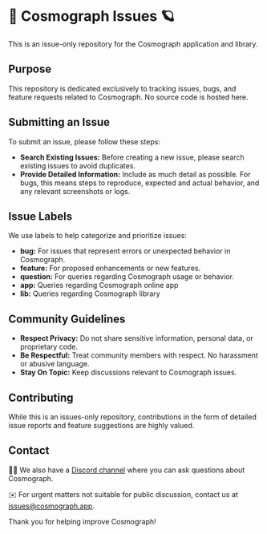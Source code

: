 # 🤒 Cosmograph Issues 🪐
This is an issue-only repository for the Cosmograph application and library.

## Purpose

This repository is dedicated exclusively to tracking issues, bugs, and feature requests related to Cosmograph. No source code is hosted here.

## Submitting an Issue

To submit an issue, please follow these steps:

- **Search Existing Issues:** Before creating a new issue, please search existing issues to avoid duplicates.
- **Provide Detailed Information:** Include as much detail as possible. For bugs, this means steps to reproduce, expected and actual behavior, and any relevant screenshots or logs.

## Issue Labels

We use labels to help categorize and prioritize issues:

- **bug:** For issues that represent errors or unexpected behavior in Cosmograph.
- **feature:** For proposed enhancements or new features.
- **question:** For queries regarding Cosmograph usage or behavior.
- **app:** Queries regarding Cosmograph online app
- **lib:** Queries regarding Cosmograph library

## Community Guidelines

- **Respect Privacy:** Do not share sensitive information, personal data, or proprietary code.
- **Be Respectful:** Treat community members with respect. No harassment or abusive language.
- **Stay On Topic:** Keep discussions relevant to Cosmograph issues.

## Contributing

While this is an issues-only repository, contributions in the form of detailed issue reports and feature suggestions are highly valued.

## Contact

👩‍🚀 We also have a [Discord channel](https://discord.gg/PphDDbVk) where you can ask questions about Cosmograph.

✉️ For urgent matters not suitable for public discussion, contact us at [issues@cosmograph.app](mailto:issues@cosmograph.app).

Thank you for helping improve Cosmograph!
